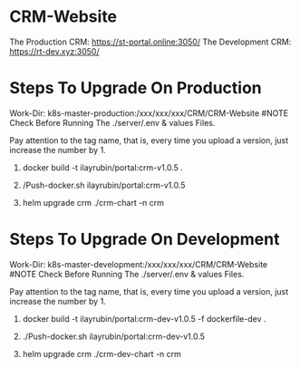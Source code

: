 # CRM-Website
The Production CRM: https://st-portal.online:3050/
The Development CRM: https://rt-dev.xyz:3050/
# Steps To Upgrade On Production 
Work-Dir: k8s-master-production:/xxx/xxx/xxx/CRM/CRM-Website #NOTE Check Before Running The ./server/.env & values Files.

Pay attention to the tag name, that is, every time you upload a version, just increase the number by 1.

1. docker build -t ilayrubin/portal:crm-v1.0.5 .
   
2. /Push-docker.sh ilayrubin/portal:crm-v1.0.5
   
3. helm upgrade crm ./crm-chart -n crm 


# Steps To Upgrade On Development 
Work-Dir: k8s-master-development:/xxx/xxx/xxx/CRM/CRM-Website #NOTE Check Before Running The ./server/.env & values Files.

Pay attention to the tag name, that is, every time you upload a version, just increase the number by 1.

1. docker build -t ilayrubin/portal:crm-dev-v1.0.5 -f dockerfile-dev .
   
2. ./Push-docker.sh ilayrubin/portal:crm-dev-v1.0.5
   
3. helm upgrade crm ./crm-dev-chart -n crm 
